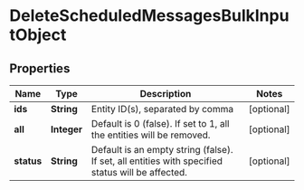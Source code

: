 
# DeleteScheduledMessagesBulkInputObject

## Properties
Name | Type | Description | Notes
------------ | ------------- | ------------- | -------------
**ids** | **String** | Entity ID(s), separated by comma |  [optional]
**all** | **Integer** | Default is 0 (false). If set to 1, all the entities will be removed. |  [optional]
**status** | **String** | Default is an empty string (false). If set, all entities with specified status will be affected. |  [optional]



